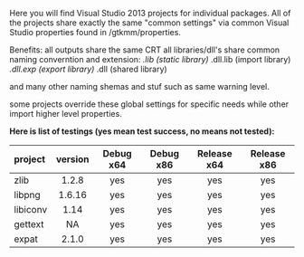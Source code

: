 Here you will find Visual Studio 2013 projects for individual packages.
All of the projects share exactly the same "common settings" via common Visual Studio
properties found in /gtkmm/properties.

Benefits:
all outputs share the same CRT
all libraries/dll's share common naming converntion and extension:
   <output name>*.lib     (static library)
   <output name>*.dll.lib (import library)
   <output name>*.dll.exp (export library)
   <output name>*.dll     (shared library)

and many other naming shemas and stuf such as same warning level.

some projects override these global settings for specific needs while other import
higher level properties.

**Here is list of testings (yes mean test success, no means not tested):**

project | version | Debug x64 | Debug x86 | Release x64 | Release x86 |
:--------|:---------:|:-----------:|:-----------:|:-------------:|:-------------:|
zlib 	   | 1.2.8   | yes 	      | yes 		| yes	   	| yes
libpng   | 1.6.16  | yes      	| yes	   	| yes		   | yes
libiconv | 1.14    | yes      	| yes		   | yes 		| yes
gettext  | NA      | yes      	| yes 		| yes 		| yes
expat    | 2.1.0   | yes      	| yes 		| yes 		| yes

